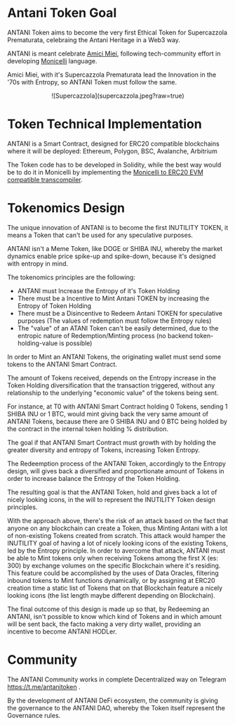 # Antani Token Goal
ANTANI Token aims to become the very first Ethical Token for Supercazzola Prematurata, celebraing the Antani Heritage in a Web3 way.

ANTANI is meant celebrate [Amici Miei](https://en.wikipedia.org/wiki/My_Friends_(film)), following tech-community effort in developing [Monicelli](https://github.com/esseks/monicelli) language.

Amici Miei, with it's Supercazzola Prematurata lead the Innovation in the '70s with Entropy, so ANTANI Token must follow the same.

<p align="center">
![Supercazzola](supercazzola.jpeg?raw=true)
</p>


# Token Technical Implementation
ANTANI is a Smart Contract, designed for ERC20 compatible blockchains where it will be deployed: Ethereum, Polygon, BSC, Avalanche, Arbitrium

The Token code has to be developed in Solidity, while the best way would be to do it in Monicelli by implementing the [Monicelli to ERC20 EVM compatible transcompiler](https://github.com/esseks/monicelli/issues/54).

# Tokenomics Design
The unique innovation of ANTANI is to become the first INUTILITY TOKEN, it means a Token that can't be used for any speculative purposes.

ANTANI isn't a Meme Token, like DOGE or SHIBA INU, whereby the market dynamics enable price spike-up and spike-down, because it's designed with entropy in mind.

The tokenomics principles are the following:
- ANTANI must Increase the Entropy of it's Token Holding
- There must be a Incentive to Mint Antani TOKEN by increasing the Entropy of Token Holding
- There must be a Disincentive to Redeem Antani TOKEN for speculative purposes (The values of redemption must follow the Entropy rules)
- The "value" of an ATANI Token can't be easily determined, due to the entropic nature of Redemption/Minting process (no backend token-holding-value is possible)

In order to Mint an ANTANI Tokens, the originating wallet must send some tokens to the ANTANI Smart Contract.

The amount of Tokens received, depends on the Entropy increase in the Token Holding diversification that the transaction triggered, without any relationship to the underlying "economic value" of the tokens being sent.

For instance, at T0 with ANTANI Smart Contract holding 0 Tokens, sending 1 SHIBA INU or 1 BTC, would mint giving back the very same amount of ANTANI Tokens, because there are 0 SHIBA INU and 0 BTC being holded by the contract in the internal token holding % distribution.

The goal if that ANTANI Smart Contract must growth with by holding the greater diversity and entropy of Tokens, increasing Token Entropy.

The Redeemption process of the ANTANI Token,  accordingly to the Entropy design, will gives back a diversified and proportionate amount of Tokens in order to increase balance the Entropy of the Token Holding.

The resulting goal is that the ANTANI Token, hold and gives back a lot of nicely looking icons, in the will to represent the INUTILITY Token design principles.

With the approach above, there's the risk of an attack based on the fact that anyone on any blockchain can create a Token, thus Minting Antani with a lot of non-existing Tokens created from scratch. This attack would hamper the INUTILITY goal of having a lot of nicely looking icons of the existing Tokens, led by the Entropy principle. In order to avercome that attack, ANTANI must be able to Mint tokens only when receiving Tokens among the first X (es: 300) by exchange volumes on the specific Blockchain where it's residing. This feature could be accomplished by the uses of Data Oracles, filtering inbound tokens to Mint functions dynamically, or by assigning at ERC20 creation time a static list of Tokens that on that Blockchain feature a nicely looking icons (the list length maybe different depending on Blockchain).

The final outcome of this design is made up so that, by Redeeming an ANTANI, isn't possible to know which kind of Tokens and in which amount will be sent back, the facto making a very dirty wallet, providing an incentive to become ANTANI HODLer.


# Community
The ANTANI Community works in complete Decentralized way on Telegram https://t.me/antanitoken .

By the development of ANTANI DeFi ecosystem, the community is giving the governance to the ANTANI DAO, whereby the Token itself represent the Governance rules.
